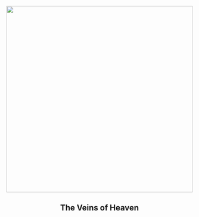 
<p align="center"><img src="https://apod.nasa.gov/apod/image/2507/NLCreflectionsHeden.jpg" width="500" height="500"></p>
<h2 align="center"> The Veins of Heaven </h2>
